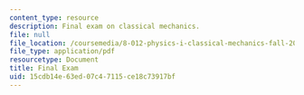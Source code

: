 ```yaml
---
content_type: resource
description: Final exam on classical mechanics.
file: null
file_location: /coursemedia/8-012-physics-i-classical-mechanics-fall-2008/15cdb14e63ed07c47115ce18c73917bf_final.pdf
file_type: application/pdf
resourcetype: Document
title: Final Exam
uid: 15cdb14e-63ed-07c4-7115-ce18c73917bf
---
```

